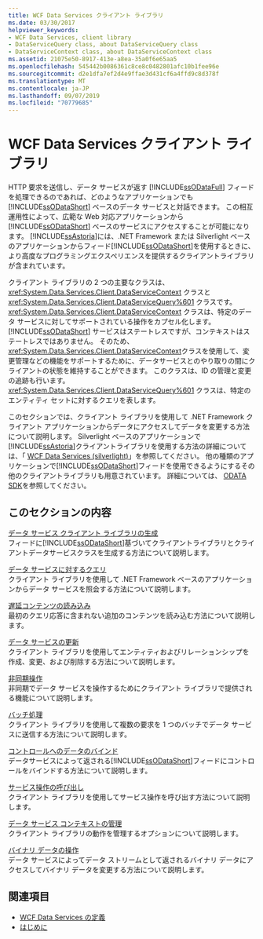 ```yaml
---
title: WCF Data Services クライアント ライブラリ
ms.date: 03/30/2017
helpviewer_keywords:
- WCF Data Services, client library
- DataServiceQuery class, about DataServiceQuery class
- DataServiceContext class, about DataServiceContext class
ms.assetid: 21075e50-8917-413e-a8ea-35a0f6e65aa5
ms.openlocfilehash: 545442b0086361c8ce8c0482801afc10b1fee96e
ms.sourcegitcommit: d2e1dfa7ef2d4e9ffae3d431cf6a4ffd9c8d378f
ms.translationtype: MT
ms.contentlocale: ja-JP
ms.lasthandoff: 09/07/2019
ms.locfileid: "70779685"
---
```

# <a name="wcf-data-services-client-library"></a>WCF Data Services クライアント ライブラリ
HTTP 要求を送信し、データ サービスが返す [!INCLUDE[ssODataFull](../../../../includes/ssodatafull-md.md)] フィードを処理できるのであれば、どのようなアプリケーションでも [!INCLUDE[ssODataShort](../../../../includes/ssodatashort-md.md)] ベースのデータ サービスと対話できます。 この相互運用性によって、広範な Web 対応アプリケーションから [!INCLUDE[ssODataShort](../../../../includes/ssodatashort-md.md)] ベースのサービスにアクセスすることが可能になります。 [!INCLUDE[ssAstoria](../../../../includes/ssastoria-md.md)]には、.NET Framework または Silverlight ベースのアプリケーションからフィード[!INCLUDE[ssODataShort](../../../../includes/ssodatashort-md.md)]を使用するときに、より高度なプログラミングエクスペリエンスを提供するクライアントライブラリが含まれています。  
  
 クライアント ライブラリの 2 つの主要なクラスは、<xref:System.Data.Services.Client.DataServiceContext> クラスと <xref:System.Data.Services.Client.DataServiceQuery%601> クラスです。 <xref:System.Data.Services.Client.DataServiceContext> クラスは、特定のデータ サービスに対してサポートされている操作をカプセル化します。 [!INCLUDE[ssODataShort](../../../../includes/ssodatashort-md.md)] サービスはステートレスですが、コンテキストはステートレスではありません。 そのため、 <xref:System.Data.Services.Client.DataServiceContext>クラスを使用して、変更管理などの機能をサポートするために、データサービスとのやり取りの間にクライアントの状態を維持することができます。 このクラスは、ID の管理と変更の追跡も行います。 <xref:System.Data.Services.Client.DataServiceQuery%601> クラスは、特定のエンティティ セットに対するクエリを表します。  
  
 このセクションでは、クライアント ライブラリを使用して .NET Framework クライアント アプリケーションからデータにアクセスしてデータを変更する方法について説明します。 Silverlight ベースのアプリケーションで[!INCLUDE[ssAstoria](../../../../includes/ssastoria-md.md)]クライアントライブラリを使用する方法の詳細については、「 [WCF Data Services (silverlight)](https://go.microsoft.com/fwlink/?LinkId=186016)」を参照してください。 他の種類のアプリケーションで[!INCLUDE[ssODataShort](../../../../includes/ssodatashort-md.md)]フィードを使用できるようにするその他のクライアントライブラリも用意されています。 詳細については、 [ODATA SDK](https://go.microsoft.com/fwlink/?LinkID=185796)を参照してください。  
  
## <a name="in-this-section"></a>このセクションの内容  
 [データ サービス クライアント ライブラリの生成](generating-the-data-service-client-library-wcf-data-services.md)  
 フィードに[!INCLUDE[ssODataShort](../../../../includes/ssodatashort-md.md)]基づいてクライアントライブラリとクライアントデータサービスクラスを生成する方法について説明します。  
  
 [データ サービスに対するクエリ](querying-the-data-service-wcf-data-services.md)  
 クライアント ライブラリを使用して .NET Framework ベースのアプリケーションからデータ サービスを照会する方法について説明します。  
  
 [遅延コンテンツの読み込み](loading-deferred-content-wcf-data-services.md)  
 最初のクエリ応答に含まれない追加のコンテンツを読み込む方法について説明します。  
  
 [データ サービスの更新](updating-the-data-service-wcf-data-services.md)  
 クライアント ライブラリを使用してエンティティおよびリレーションシップを作成、変更、および削除する方法について説明します。  
  
 [非同期操作](asynchronous-operations-wcf-data-services.md)  
 非同期でデータ サービスを操作するためにクライアント ライブラリで提供される機能について説明します。  
  
 [バッチ処理](batching-operations-wcf-data-services.md)  
 クライアント ライブラリを使用して複数の要求を 1 つのバッチでデータ サービスに送信する方法について説明します。  
  
 [コントロールへのデータのバインド](binding-data-to-controls-wcf-data-services.md)  
 データサービスによって返される[!INCLUDE[ssODataShort](../../../../includes/ssodatashort-md.md)]フィードにコントロールをバインドする方法について説明します。  
  
 [サービス操作の呼び出し](calling-service-operations-wcf-data-services.md)  
 クライアント ライブラリを使用してサービス操作を呼び出す方法について説明します。  
  
 [データ サービス コンテキストの管理](managing-the-data-service-context-wcf-data-services.md)  
 クライアント ライブラリの動作を管理するオプションについて説明します。  
  
 [バイナリ データの操作](working-with-binary-data-wcf-data-services.md)  
 データ サービスによってデータ ストリームとして返されるバイナリ データにアクセスしてバイナリ データを変更する方法について説明します。  
  
## <a name="see-also"></a>関連項目

- [WCF Data Services の定義](defining-wcf-data-services.md)
- [はじめに](getting-started-with-wcf-data-services.md)
